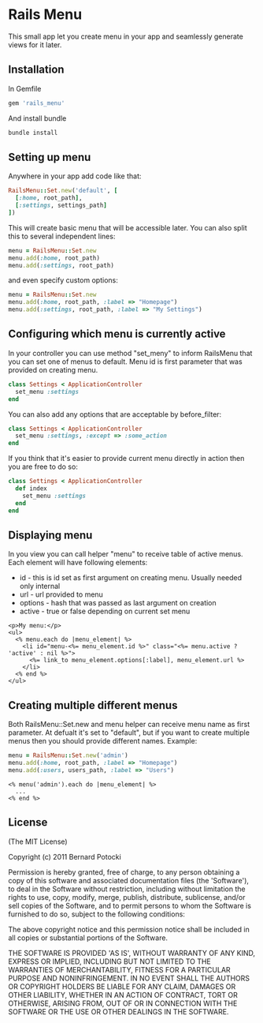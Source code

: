 # Rails Menu

This small app let you create menu in your app and seamlessly generate views for it later.

## Installation

In Gemfile

``` ruby
gem 'rails_menu'
```

And install bundle

``` bash
bundle install
```

## Setting up menu

Anywhere in your app add code like that:

``` ruby
RailsMenu::Set.new('default', [
  [:home, root_path],
  [:settings, settings_path]
])
```

This will create basic menu that will be accessible later. You can also split this to several independent lines:

``` ruby
menu = RailsMenu::Set.new
menu.add(:home, root_path)
menu.add(:settings, root_path)
```

and even specify custom options:

``` ruby
menu = RailsMenu::Set.new
menu.add(:home, root_path, :label => "Homepage")
menu.add(:settings, root_path, :label => "My Settings")
```

## Configuring which menu is currently active

In your controller you can use method "set_meny" to inform RailsMenu that you can set one of menus to default. Menu id is first parameter that was provided on creating menu.

``` ruby
class Settings < ApplicationController
  set_menu :settings
end
```

You can also add any options that are acceptable by before_filter:

``` ruby
class Settings < ApplicationController
  set_menu :settings, :except => :some_action
end
```

If you think that it's easier to provide current menu directly in action then you are free to do so:

``` ruby
class Settings < ApplicationController
  def index
    set_menu :settings
  end
end
```

## Displaying menu

In you view you can call helper "menu" to receive table of active menus. Each element will have following elements:

- id - this is id set as first argument on creating menu. Usually needed only internal
- url - url provided to menu
- options - hash that was passed as last argument on creation
- active - true or false depending on current set menu

``` erb
<p>My menu:</p>
<ul>
  <% menu.each do |menu_element| %>
    <li id="menu-<%= menu_element.id %>" class="<%= menu.active ? 'active' : nil %>">
      <%= link_to menu_element.options[:label], menu_element.url %>
    </li>
  <% end %>
</ul>
```

## Creating multiple different menus

Both RailsMenu::Set.new and menu helper can receive menu name as first parameter. At defualt it's set to "default", but if you want to create multiple menus then you should provide different names. Example:

``` ruby
menu = RailsMenu::Set.new('admin')
menu.add(:home, root_path, :label => "Homepage")
menu.add(:users, users_path, :label => "Users")
```

``` erb
<% menu('admin').each do |menu_element| %>
  ...
<% end %>
```

## License

(The MIT License)

Copyright (c) 2011 Bernard Potocki

Permission is hereby granted, free of charge, to any person obtaining a copy of this software and associated documentation files (the 'Software'), to deal in the Software without restriction, including without limitation the rights to use, copy, modify, merge, publish, distribute, sublicense, and/or sell copies of the Software, and to permit persons to whom the Software is furnished to do so, subject to the following conditions:

The above copyright notice and this permission notice shall be included in all copies or substantial portions of the Software.

THE SOFTWARE IS PROVIDED 'AS IS', WITHOUT WARRANTY OF ANY KIND, EXPRESS OR IMPLIED, INCLUDING BUT NOT LIMITED TO THE WARRANTIES OF MERCHANTABILITY, FITNESS FOR A PARTICULAR PURPOSE AND NONINFRINGEMENT.  IN NO EVENT SHALL THE AUTHORS OR COPYRIGHT HOLDERS BE LIABLE FOR ANY CLAIM, DAMAGES OR OTHER LIABILITY, WHETHER IN AN ACTION OF CONTRACT, TORT OR OTHERWISE, ARISING FROM, OUT OF OR IN CONNECTION WITH THE SOFTWARE OR THE USE OR OTHER DEALINGS IN THE SOFTWARE.